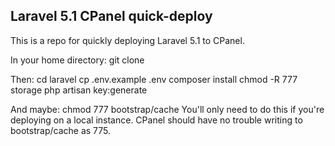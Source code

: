 ## Laravel 5.1 CPanel quick-deploy

This is a repo for quickly deploying Laravel 5.1 to CPanel.

In your home directory:
	git clone

Then:
	cd laravel
	cp .env.example .env
	composer install
	chmod -R 777 storage
	php artisan key:generate

And maybe:
	chmod 777 bootstrap/cache
You'll only need to do this if you're deploying on a local instance.  CPanel should have no trouble writing to bootstrap/cache as 775.

